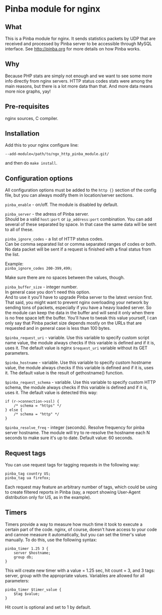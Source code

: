 Pinba module for nginx
======================

What
----
This is a Pinba module for nginx. It sends statistics packets by UDP that are received and processed by Pinba server to be accessible through MySQL interface.
See <http://pinba.org> for more details on how Pinba works.

Why
---
Because PHP stats are simply not enough and we want to see some more info directly from nginx servers. HTTP status codes stats were among the main reasons, but there is a lot more data than that. And more data means more nice graphs, yay!

Pre-requisites
--------------
nginx sources, C compiler.

Installation
------------
Add this to your nginx configure line:  

`--add-module=/path/to/ngx_http_pinba_module.git/`  

and then do `make install`.

Configuration options
---------------------
All configuration options must be added to the `http {}` section of the config file,
but you can always modify them in location/server sections.

`pinba_enable` - on/off.
The module is disabled by default.

`pinba_server` - the adress of Pinba server.  
Should be a valid `host:port` or `ip_address:port` combination.
You can add several of these separated by space. In that case the same data will be sent to all of these.

`pinba_ignore_codes` - a list of HTTP status codes.  
Can be comma separated list or comma separated ranges of codes or both.  
No data packet will be sent if a request is finished with a final status from the list.

Example:  
`pinba_ignore_codes 200-399,499;`

Make sure there are no spaces between the values, though.

`pinba_buffer_size` - integer number.  
In general case you don't need this option.  
And to use it you'll have to upgrade Pinba server to the latest version first.  
That said, you might want to prevent nginx overloading your network by sending tons of packets, especially if you have a heavy loaded server. So the module can keep the data in the buffer and will send it only when there is no free space left the buffer. You'll have to tweak this value yourself, I can only say that Pinba packet size depends mostly on the URLs that are requested and in general case is less than 100 bytes.

`$pinba_request_uri` - variable.
Use this variable to specify custom script name value, the module always checks if this variable is defined and if it is, uses it.
The default value is nginx `$request_uri` variable without its GET parameters.

`$pinba_hostname` - variable.
Use this variable to specify custom hostname value, the module always checks if this variable is defined and if it is, uses it.
The default value is the result of gethostname() function.

`$pinba_request_schema` - variable.
Use this variable to specify custom HTTP schema, the module always checks if this variable is defined and if it is, uses it.
The default value is detected this way:

	if (r->connection->ssl) {
		/* schema = "https" */
	} else {
		/* schema = "http" */
	}

`$pinba_resolve_freq` - integer (seconds).
Resolve frequency for pinba server hostname. The module will try to re-resolve the hostname each N seconds to make sure it's up to date.
Default value: 60 seconds.

Request tags
------------
You can use request tags for tagging requests in the following way:

	pinba_tag country US;
	pinba_tag ua firefox;

Each request may feature an arbitrary number of tags, which could be using to create filtered reports in Pinba (say, a report showing User-Agent distribution only for US, as in the example).

Timers
------
Timers provide a way to measure how much time it took to execute a certain part of the code.
nginx, of course, doesn't have access to your code and cannoe measure it automatically, but you can set the timer's value manually.
To do this, use the following syntax:

	pinba_timer 1.25 3 {
		server $hostname;
		group db;
	}

This will create new timer with a value = 1.25 sec, hit count = 3, and 3 tags: server, group with the appropriate values.
Variables are allowed for all parameters:

	pinba_timer $timer_value {
		$tag $value;
	}

Hit count is optional and set to 1 by default.

